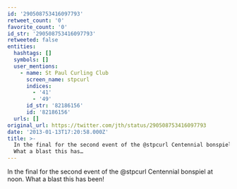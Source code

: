 ```yaml
---
id: '290508753416097793'
retweet_count: '0'
favorite_count: '0'
id_str: '290508753416097793'
retweeted: false
entities:
  hashtags: []
  symbols: []
  user_mentions:
    - name: St Paul Curling Club
      screen_name: stpcurl
      indices:
        - '41'
        - '49'
      id_str: '82186156'
      id: '82186156'
  urls: []
original_url: https://twitter.com/jth/status/290508753416097793
date: '2013-01-13T17:20:58.000Z'
title: >-
  In the final for the second event of the @stpcurl Centennial bonspiel at noon.
  What a blast this has…
---
```


In the final for the second event of the @stpcurl Centennial bonspiel at noon. What a blast this has been!